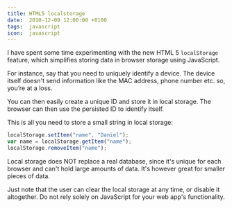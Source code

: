 ```yaml
---
title: HTML5 localstorage
date:  2010-12-09 12:00:00 +0100
tags:  javascript
icon:  javascript
---
```


I have spent some time experimenting with the new HTML 5 `localStorage` feature, which simplifies storing data in browser storage using JavaScript.

For instance, say that you need to uniquely identify a device. The device itself doesn't send information like the MAC address, phone number etc. so, you’re at a loss.

You can then easily create a unique ID and store it in local storage. The browser can then use the persisted ID to identify itself.

This is all you need to store a small string in local storage:

```javascript
localStorage.setItem("name", "Daniel");
var name = localStorage.getItem("name");
localStorage.removeItem("name");
```

Local storage does NOT replace a real database, since it's unique for each browser and can't hold large amounts of data. It's however great for smaller pieces of data.

Just note that the user can clear the local storage at any time, or disable it altogether. Do not rely solely on JavaScript for your web app's functionality.